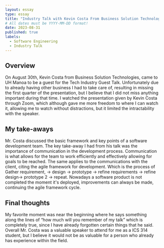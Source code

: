 ```yaml
---
layout: essay
type: essay
title: "Industry Talk with Kevin Costa From Business Solution Technologies"
# All dates must be YYYY-MM-DD format!
date: 2023-08-31
published: true
labels:
  - Software Engineering
  - Industry Talk
---
```


## Overview
On August 30th, Kevin Costa from Business Solution Technologies, came to UH Manoa to be a guest for the Tech Industry Guest Talk. Unfortunately due to already having other business I had to take care of, resulting in missing the first quarter of the presentation, but I believe that I did not miss anything important during that time. I watched the presentation given by Kevin Costa through Zoom, which although gave me more freedom to where I can watch it, allowing me to watch without distractions, but it limited the intractability with the speaker.

## My take-aways
Mr. Costa discussed the basic framework and key points of a software development team. The key take-away I had from his talk was the importance of communication in the development process. Communication is what allows for the team to work efficiently and effectively allowing for goals to be reached. The same applies to the communications with the client, citing the agile framework for development. Which is the process of Gather requirement, -> design -> prototype -> refine requirements -> refine design-> prototype 2 -> repeat. Nowadays a software product is not completed the moment it's deployed, improvements can always be made, continuing the agile framework cycle.

## Final thoughts
My favorite moment was near the beginning where he says something along the lines of “how much will you remember of my talk” which is completely true, since I have already forgotten certain things that he said. Overall Mr. Costa was a valuable speaker to attend for me as a ICS 314 student, but I believe it would not be as valuable for a person who already has experience within the field.
